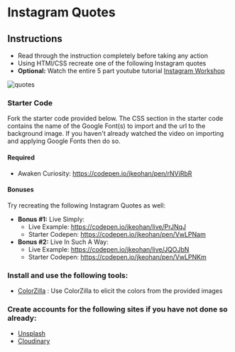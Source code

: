 # Instagram Quotes

## Instructions

 - Read through the instruction completely before taking any action
 - Using HTMl/CSS recreate one of the following Instagram quotes
 - **Optional:** Watch the entire 5 part youtube tutorial [Instagram Workshop](https://www.youtube.com/playlist?list=PL_vCSejjQiPyr7dbj-oJ8vjttYid9VWsb) 

![quotes](https://i.imgur.com/Rq4A6Kt.png)

### Starter Code

Fork the starter code provided below. The CSS section in the starter code contains the name of the Google Font(s) to import and the url to the background image. If you haven't already watched the video on importing and applying Google Fonts then do so. 

#### Required
 - Awaken Curiosity: https://codepen.io/jkeohan/pen/rNVjRbR

#### Bonuses

Try recreating the following Instagram Quotes as well: 

 - **Bonus #1:** Live Simply: 
   - Live Example: https://codepen.io/jkeohan/live/PrJNqJ
   - Starter Codepen: https://codepen.io/jkeohan/pen/VwLPNam
 - **Bonus #2:** Live In Such A Way: 
   - Live Example: https://codepen.io/jkeohan/live/JQOJbN
   - Starter Codepen: https://codepen.io/jkeohan/pen/VwLPNKm

### Install and use the following tools:
  * [ColorZilla](https://chrome.google.com/webstore/detail/colorzilla/bhlhnicpbhignbdhedgjhgdocnmhomnp?hl=en) : Use ColorZilla to elicit the colors from the provided images

### Create accounts for the following sites if you have not done so already:
- [Unsplash](https://unsplash.com/)
- [Cloudinary](https://cloudinary.com/)
